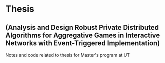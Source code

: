 # Thesis
## (Analysis and Design Robust Private Distributed Algorithms for Aggregative Games in Interactive Networks with Event-Triggered Implementation)

Notes and code related to thesis for Master's program at UT
